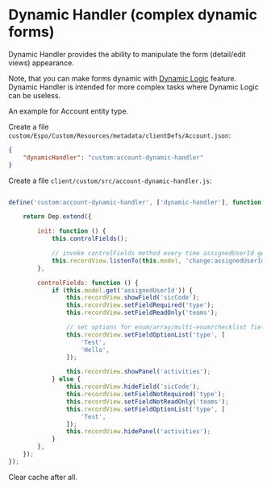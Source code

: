 # Dynamic Handler (complex dynamic forms)

Dynamic Handler provides the ability to manipulate the form (detail/edit views) appearance.

Note, that you can make forms dynamic with [Dynamic Logic](../administration/dynamic-logic.md) feature. Dynamic Handler is intended for more complex tasks where Dynamic Logic can be useless.

An example for Account entity type.

Create a file `custom/Espo/Custom/Resources/metadata/clientDefs/Account.json`:

```json
{
    "dynamicHandler": "custom:account-dynamic-handler"
}
```

Create a file `client/custom/src/account-dynamic-handler.js`:

```js

define('custom:account-dynamic-handler', ['dynamic-handler'], function (Dep) {

    return Dep.extend({

        init: function () {
            this.controlFields();

            // invoke controlFields method every time assignedUserId gets changed
            this.recordView.listenTo(this.model, 'change:assignedUserId', this.controlFields.bind(this));
        },

        controlFields: function () {
            if (this.model.get('assignedUserId')) {
                this.recordView.showField('sicCode');
                this.recordView.setFieldRequired('type');
                this.recordView.setFieldReadOnly('teams');

                // set options for enum/array/multi-enum/checklist fields
                this.recordView.setFieldOptionList('type', [
                    'Test',
                    'Hello',
                ]);

                this.recordView.showPanel('activities');
            } else {
                this.recordView.hideField('sicCode');
                this.recordView.setFieldNotRequired('type');
                this.recordView.setFieldNotReadOnly('teams');
                this.recordView.setFieldOptionList('type', [
                    'Test',
                ]);
                this.recordView.hidePanel('activities');
            }
        },
    });
});

```

Clear cache after all.
